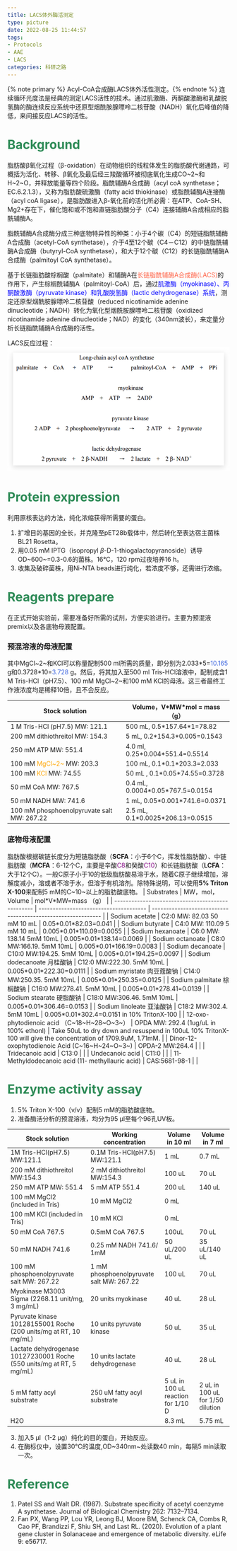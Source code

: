 ```yaml
---
title: LACS体外酶活测定
type: picture
date: 2022-08-25 11:44:57
tags:
- Protocols
- AAE
- LACS
categories: 科研之路
---
```


<meta name="referrer" content="no-referrer" />


{% note primary %} Acyl-CoA合成酶LACS体外活性测定。{% endnote %}
连续循环光度法是经典的测定LACS活性的技术。通过肌激酶、丙酮酸激酶和乳酸脱氢酶的酶连续反应系统中还原型烟酰胺腺嘌呤二核苷酸（NADH）氧化后峰值的降低，来间接反应LACS的活性。

<!--more-->
# <font color=seagreen>Background</font>
脂肪酸β氧化过程（β-oxidation）在动物组织的线粒体发生的脂肪酸代谢通路，可概括为活化、转移、β氧化及最后经三羧酸循环被彻底氧化生成CO~2~和H~2~O，并释放能量等四个阶段。脂酰辅酶A合成酶（acyl coA synthetase；EC.6.2.1.3），又称为脂肪酸硫激酶（fatty acid thiokinase）或脂酰辅酶A连接酶（acyl coA ligase），是脂肪酸进入β-氧化前的活化所必需：在ATP、CoA-SH、Mg2+存在下，催化饱和或不饱和直链脂肪酸分子（C4）连接辅酶A合成相应的脂酰辅酶A。

脂酰辅酶A合成酶分成三种底物特异性的种类：小于4个碳（C4）的短链脂酰辅酶A合成酶（acetyl-CoA synthetase），介于4至12个碳（C4－C12）的中链脂酰辅酶A合成酶（butyryl-CoA synthetase），和大于12个碳（C12）的长链脂酰辅酶A合成酶（palmitoyl CoA synthetase）。

基于长链脂肪酸棕榈酸（palmitate）和辅酶A在<font color=tomato>长链脂酰辅酶A合成酶(LACS)</font>的作用下，产生棕榈酰辅酶A（palmitoyl-CoA）后，通过<font color=blue>肌激酶（myokinase）、丙酮酸激酶（pyruvate kinase）和乳酸脱氢酶（lactic dehydrogenase）系统</font>，测定还原型烟酰胺腺嘌呤二核苷酸（reduced nicotinamide adenine dinucleotide；NADH）转化为氧化型烟酰胺腺嘌呤二核苷酸（oxidized nicotinamide adenine dinucleotide；NAD）的变化（340nm波长），来定量分析长链脂酰辅酶A合成酶的活性。

LACS反应过程：
![2022-08-26-6cEXGN](https://raw.githubusercontent.com/Lxmic/Picture-bed/master/uPic/2022-08-26-6cEXGN.png)

# <font color=seagreen>Protein expression</font>
利用原核表达的方法，纯化浓缩获得所需要的蛋白。
1. 扩增目的基因的全长，并克隆至pET28b载体中，然后转化至表达宿主菌株BL21 Rosetta。
2. 用0.05 mM IPTG（isopropyl *β*-D-1-thiogalactopyranoside）诱导OD~600~=0.3-0.6的菌株。16°C，120 rpm过夜培养16 h。
3. 收集及破碎菌株，用Ni-NTA beads进行纯化，若浓度不够，还需进行浓缩。

# <font color=seagreen>Reagents prepare</font>
在正式开始实验前，需要准备好所需的试剂，方便实验进行。主要为预混液premix以及各底物母液配置。

### 预混溶液的母液配置
其中MgCl~2~和KCl可以称量配制500 ml所需的质量，即分别为2.033\*5=<font color=royalblue>10.165</font> g和0.3728\*10=<font color=royalblue>3.728</font> g。然后，将其加入至500 ml Tris-HCl溶液中，配制成含1 M Tris-HCl（pH7.5）、100 mM MgCl~2~和100 mM KCl的母液。这三者最终工作液浓度均是稀释10倍，且不会反应。

| Stock  solution                            | Volume，V\*MW\*mol = mass（g）     |
| ------------------------------------------ | ---------------------------------- |
| 1 M Tris-HCl (pH7.5) MW: 121.1             | 500 mL, 0.5\*157.64\*1=78.82       |
| 200 mM dithiothreitol MW: 154.3            | 5 mL, 0.2\*154.3\*0.005=0.1543     |
| 250 mM ATP MW: 551.4                       | 4.0 ml,  0.25\*0.004\*551.4=0.5514 |
| 100 mM <font color=orange>MgCl~2~</font> MW: 203.3                   | 100 mL, 0.1\*0.1\*203.3=2.033      |
| 100 mM <font color=orange>KCl</font> MW: 74.55                       | 50 mL , 0.1\*0.05\*74.55=0.3728    |
| 50 mM CoA MW: 767.5                        | 0.4 mL, 0.0004\*0.05\*767.5=0.0154 |
| 50 mM NADH MW: 741.6                       | 1 mL, 0.05\*0.001\*741.6=0.0371    |
| 100 mM phosphoenolpyruvate salt MW: 267.22 | 2.5 mL, 0.1\*0.0025\*206.13=0.0515 |


### 底物母液配置
脂肪酸根据碳链长度分为短链脂肪酸（**SCFA**：小于6个C，挥发性脂肪酸）、中链脂肪酸（**MCFA**：6-12个C，主要是辛酸<font color=purple>C8</font>和癸酸<font color=purple>C10</font>）和长链脂肪酸（**LCFA**：大于12个C）。一般C原子小于10的低级脂肪酸易溶于水，随着C原子继续增加，溶解度减小，溶或者不溶于水，但溶于有机溶剂。除特殊说明，可以使用**5% Triton X-100**来配制5 mM的C~10~以上的脂肪酸底物。
| Substrates                                        | MW，mol，Volume                        | mol\*V\*MW=mass （g）                                             |
| ------------------------------------------------- | -------------------------------------- | ------------------------------------------------------------ |
| Sodium acetate                                    | C2:0 MW: 82.03 50 mM 10 mL             | 0.05\*0.01\*82.03=0.041                                      |
| Sodium butyrate                                   | C4:0 MW: 110.09 5 mM 10 mL             | 0.005\*0.01\*110.09=0.0055                                   |
| Sodium hexanoate                                  | C6:0 MW: 138.14 5mM 10mL               | 0.005\*0.01\*138.14=0.0069                                   |
| Sodium octanoate                                  | C8:0 MW:166.19. 5mM 10mL               | 0.005\*0.01\*166.19=0.0083                                   |
| Sodium decanoate                                  | C10:0 MW:194.25. 5mM 10mL              | 0.005\*0.01\*194.25=0.0097                                   |
| Sodium dodecanoate 月桂酸钠                               | C12:0 MW:222.30. 5mM 10mL              | 0.005\*0.01\*222.30=0.0111                                   |
| Sodium myristate  肉豆蔻酸钠                               | C14:0 MW:250.35. 5mM 10mL              | 0.005\*0.01\*250.35=0.0125                                   |
| Sodium palmitate  棕榈酸钠                               | C16:0 MW:278.41. 5mM 10mL              | 0.005\*0.01\*278.41=0.0139                                   |
| Sodium stearate  硬脂酸钠                                 | C18:0 MW:306.46. 5mM 10mL              | 0.005\*0.01\*306.46=0.0153                                   |
| Sodium linoleate 亚油酸钠                                 | C18:2 MW:302.4. 5mM 10mL               | 0.005\*0.01\*302.4=0.0151 in 10% TritonX-100                 |
| 12-oxo-phytodienoic acid  （C~18~H~28~O~3~）      | OPDA MW: 292.4 (1ug/uL in 100% ethonl) | Take 50uL to dry down and resuspend  in 100uL 10% TritonX-100 will give the concentration of 1709.9uM, 1.71mM. |
| Dinor-12-oxophytodienoic Acid  (C~16~H~24~O~3~)   | OPDA-2 MW:264.4                        |                                                              |
| Tridecanoic  acid                                 | C13:0                                  |                                                              |
| Undecanoic  acid                                  | C11:0                                  |                                                              |
| 11- Methyldodecanoic acid (11- methyllauric acid) | CAS:5681-98-1                          |                                                              |

# <font color=seagreen>Enzyme activity assay</font>
1. 5% Triton X-100（v/v）配制5 mM的脂肪酸底物。
2. 准备酶活分析的预混溶液，均分为95 µl至每个96孔UV板。

| Stock  solution                                              | Working concentration                    | Volume in 10 ml                    | Volume in 7 ml                   |
| ------------------------------------------------------------ | ---------------------------------------- | ---------------------------------- | -------------------------------- |
| 1M Tris-HCl(pH7.5) MW:121.1                                  | 0.1M Tris-HCl(pH7.5) MW:121.1            | 1 mL                               | 0.7 mL                           |
| 200 mM dithiothreitol MW:154.3                               | 2 mM dithiothreitol MW:154.3             | 100 uL                             | 70 uL                            |
| 250 mM ATP MW: 551.4                                         | 5 mM ATP 551.4                           | 200 uL                             | 140 uL                           |
| 100 mM MgCl2 (included in Tris)                              | 10 mM MgCl2                              | 0 mL                               |                                  |
| 100 mM KCl (included  in Tris)                               | 10 mM KCl                                | 0 mL                               |                                  |
| 50 mM CoA 767.5                                              | 0.5mM CoA 767.5                          | 100uL                              | 70 uL                            |
| 50 mM NADH 741.6                                             | 0.25 mM NADH 741.6/ 1mM                  | 50 uL/200 uL                       | 35 uL/140 uL                     |
| 100 mM phosphoenolpyruvate salt MW: 267.22                   | 1 mM phosphoenolpyruvate salt MW: 267.22 | 100 uL                             | 70 uL                            |
| Myokinase M3003 Sigma (2268.11  unit/mg, 3 mg/mL)            | 20 units myokinase                       | 40 uL                              | 28 uL                            |
| Pyruvate kinase 10128155001 Roche (200 units/mg at RT, 10  mg/mL) | 10 units pyruvate  kinase                | 50 uL                              | 35 uL                            |
| Lactate dehydrogenase 10127230001 Roche (550 units/mg  at RT, 5  mg/mL) | 10 units lactate dehydrogenase           | 40 uL                              | 28 uL                            |
| 5 mM fatty acyl substrate                                    | 250 uM fatty acyl substrate              | 5 uL in 100 uL reaction for 1/10 D | 2 uL in 100 uL for 1/50 dilution |
| H2O                                                          |                                          | 8.3 mL                             | 5.75 mL                          |

3. 加入5 µl（1-2 µg）纯化的目的蛋白，开始反应。
4. 在酶标仪中，设置30°C的温度,OD~340nm~处读数40 min，每隔5 min读取一次。


# <font color=seagreen>Reference</font>
1. Patel SS and Walt DR. (1987). Substrate specificity of acetyl coenzyme A synthetase. Journal of Biological Chemistry 262: 7132–7134.
2. Fan PX, Wang PP, Lou YR, Leong BJ, Moore BM, Schenck CA, Combs R, Cao PF, Brandizzi F, Shiu SH, and Last RL. (2020). Evolution of a plant gene cluster in Solanaceae and emergence of metabolic diversity. eLife 9: e56717.

